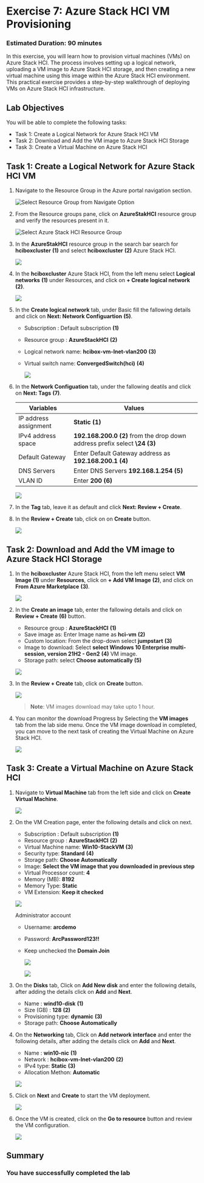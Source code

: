 # Exercise 7: Azure Stack HCI VM Provisioning

### Estimated Duration: 90 minutes

In this exercise, you will learn how to provision virtual machines (VMs) on Azure Stack HCI. The process involves setting up a logical network, uploading a VM image to Azure Stack HCI storage, and then creating a new virtual machine using this image within the Azure Stack HCI environment. This practical exercise provides a step-by-step walkthrough of deploying VMs on Azure Stack HCI infrastructure.

## Lab Objectives

You will be able to complete the following tasks:

- Task 1: Create a Logical Network for Azure Stack HCI VM
- Task 2: Download and Add the VM image to Azure Stack HCI Storage
- Task 3: Create a Virtual Machine on Azure Stack HCI

## Task 1: Create a Logical Network for Azure Stack HCI VM

1. Navigate to the Resource Group in the Azure portal navigation section.

   ![](.././media/navigate-resource-group.png "Select Resource Group from Navigate Option")

2. From the Resource groups pane, click on **AzureStakHCI** resource group and verify the resources present in it.

   ![](media/azurestackhci-rg.png "Select Azure Stack HCI Resource Group")

3. In the  **AzureStakHCI** resource group in the search bar search for **hciboxcluster** **(1)** and select **hciboxcluster** **(2)** Azure Stack HCI.

   ![](media/selecth-ciboxcluster-hci.png)

4. In the **hciboxcluster** Azure Stack HCI, from the left menu select **Logical networks** **(1)** under Resources, and click on **+ Create logical network** **(2)**.

   ![](media/logic2network-create.png)

5. In the **Create logical network** tab, under Basic fill the fallowing details and click on **Next: Network Configuartion** **(5)**.

    - Subscription : Default subscription **(1)**
    - Resource group : **AzureStackHCI** **(2)**
    - Logical network name: **hcibox-vm-lnet-vlan200** **(3)**
    - Virtual switch name: **ConvergedSwitch(hci)** **(4)**

      ![](media/logic-2network-basic.png)

6. In the **Network Configuation** tab, under the fallowing deatils and click on **Next: Tags** **(7)**.

    | **Variables**                | **Values**                                                    |
    | ---------------------------- |---------------------------------------------------------------|
    | IP address assignment | **Static** **(1)** |
    | IPv4 address space    | **192.168.200.0** **(2)** from the drop down  address prefix select **\24** **(3)** |
    | Default Gateway       | Enter Default Gateway address as **192.168.200.1** **(4)** |
    | DNS Servers           | Enter DNS Servers **192.168.1.254** **(5)** |
    | VLAN ID               | Enter **200** **(6)** | 

      ![](media/logic-2network-network.png)

7. In the **Tag** tab, leave it as default and click **Next: Review + Create**.

8. In the **Review + Create** tab, click on on **Create** button.

   ![](media/logic-2network-create.png)

## Task 2: Download and Add the VM image to Azure Stack HCI Storage

1. In the **hciboxcluster** Azure Stack HCI, from the left menu select **VM Image** **(1)** under **Resources**, click on **+ Add VM Image** **(2)**, and click on **From Azure Marketplace** **(3)**.

   ![](media/vmimage-creat.png)

1. In the **Create an image** tab, enter the fallowing details and click on **Review + Create** **(6)** button.

   - Resource group : **AzureStackHCI** **(1)**
   - Save image as: Enter Image name as **hci-vm** **(2)**
   - Custom location: From the drop-down select **jumpstart** **(3)**
   - Image to download: Select **select Windows 10 Enterprise multi-session, version 21H2 - Gen2** **(4)** VM image.
   - Storage path: select **Choose automatically** **(5)**

   ![](media/vmimagebasic.png)

1. In the **Review + Create** tab, click on **Create** button.

   ![](media/vmimagecreate.png)

   > **Note**: VM images download may take upto 1 hour.
    
1. You can monitor the download Progress by Selecting the **VM images** tab from the lab side menu. Once the VM image download in completed, you can move to the next task of creating the Virtual Machine on Azure Stack HCI.

   ![](media/vmdownlaodes.png)

## Task 3: Create a Virtual Machine on Azure Stack HCI

1. Navigate to **Virtual Machine** tab from the left side and click on **Create Virtual Machine**.

   ![](media/createvms.png)

2. On the VM Creation page, enter the following details and click on next. 

   - Subscription : Default subscription **(1)**
   - Resource group : **AzureStackHCI** **(2)**
   - Virtual Machine name: **Win10-StackVM** **(3)**
   - Security type: **Standard** **(4)**
   - Storage path: **Choose Automatically**
   - Image: **Select the VM image that you downloaded in previous step**
   - Virtual Processor count: **4**
   - Memory (MB): **8192**
   - Memory Type: **Static**
   - VM Extension: **Keep it checked**
      
   ![](media/vmcreate1.png)
      
   Administrator account
   
    - Username: **arcdemo**
    - Password: **ArcPassword123!!**
    - Keep unchecked the **Domain Join**
  
      ![](media/vmcreate2.png)

      ![](media/vmcreate4.png)

3. On the **Disks** tab, Click on **Add New disk** and enter the following details, after adding the details click on **Add** and **Next**. 

   - Name : **wind10-disk** **(1)**
   - Size (GB) : **128** **(2)**
   - Provisioning type: **dynamic** **(3)**
   - Storage path: **Choose Automatically**
    
  

4. On the **Networking** tab, Click on **Add network interface** and enter the following details, after adding the details click on **Add** and **Next**.

   - Name : **win10-nic** **(1)**
   - Network : **hcibox-vm-lnet-vlan200** **(2)**
   - IPv4 type: **Static** **(3)**
   - Allocation Methon: **Automatic**

   ![](media/nic.png)

5. Click on **Next** and **Create** to start the VM deployment.

   ![](media/startcreationvm.png)

6. Once the VM is created, click on the **Go to resource** button and review the VM configuration.

   ![](media/win10overview.png)

## Summary



### You have successfully completed the lab

